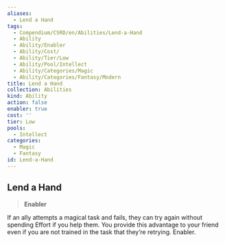 ```yaml
---
aliases:
  - Lend a Hand
tags:
  - Compendium/CSRD/en/Abilities/Lend-a-Hand
  - Ability
  - Ability/Enabler
  - Ability/Cost/
  - Ability/Tier/Low
  - Ability/Pool/Intellect
  - Ability/Categories/Magic
  - Ability/Categories/Fantasy/Modern
title: Lend a Hand
collection: Abilities
kind: Ability
action: false
enabler: true
cost: ''
tier: Low
pools:
  - Intellect
categories:
  - Magic
  - Fantasy
id: Lend-a-Hand
---
```

## Lend a Hand  
>**Enabler**    
If an ally attempts a magical task and fails, they can try again without spending Effort if you help them. You provide this advantage to your friend even if you are not trained in the task that they’re retrying. Enabler.  
  
  

